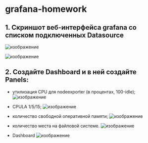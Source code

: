 # grafana-homework
## 1. Скриншот веб-интерфейса grafana со списком подключенных Datasource
![изображение](https://github.com/user-attachments/assets/bbf2628f-b63d-48ae-92aa-f05cb9162b6c)


![изображение](https://github.com/user-attachments/assets/00058ba0-bfab-40db-8696-e5d129723981)

## 2. Создайте Dashboard и в ней создайте Panels:

- утилизация CPU для nodeexporter (в процентах, 100-idle);
  ![изображение](https://github.com/user-attachments/assets/bcf834cc-c0bd-4735-a1b2-d5f5aea38707)

- CPULA 1/5/15;
  ![изображение](https://github.com/user-attachments/assets/b119207c-7a0f-40ef-938b-58562576a9d9)

- количество свободной оперативной памяти;
  ![изображение](https://github.com/user-attachments/assets/4db66fe4-d026-41b5-9d75-c917c75fe4bf)

  
- количество места на файловой системе.
![изображение](https://github.com/user-attachments/assets/6c9c2c3c-4fe1-4922-8237-52fe028b98d9)

- Dashboard
  ![изображение](https://github.com/user-attachments/assets/74777e73-19d4-45f4-980e-f4ba08ff1284)


  
